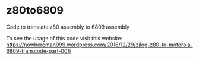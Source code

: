 # z80to6809
Code to translate z80 assembly to 6809 assembly

To see the usage of this code visit this website:
https://nowhereman999.wordpress.com/2016/12/29/zilog-z80-to-motorola-6809-transcode-part-001/

